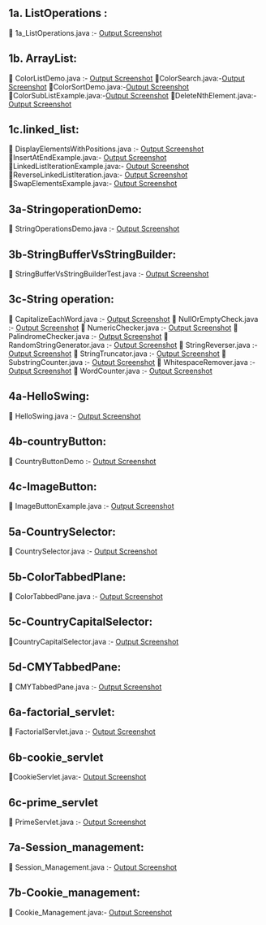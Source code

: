 ## 1a. ListOperations :

🔗 1a_ListOperations.java :- [Output Screenshot](https://github.com/lohithrace21/Advanced-java/blob/main/EXP-1_List_Operations/Screenshot-1a_ListOperations.png)

## 1b. ArrayList:

🔗 ColorListDemo.java :- [Output Screenshot](https://github.com/lohithrace21/Advanced-java/blob/main/EXP-1_List_Operations/1b_Array_List/Screenshot-1b_ColorListDemo.png)
🔗ColorSearch.java:-[Output Screenshot](https://github.com/lohithrace21/Advanced-java/blob/main/EXP-1_List_Operations/1b_Array_List/Screenshot-1b_ColorSearch.png)
🔗ColorSortDemo.java:-[Output Screenshot](https://github.com/lohithrace21/Advanced-java/blob/main/EXP-1_List_Operations/1b_Array_List/Screenshot-1b_ColorSortDemo.png)
🔗ColorSubListExample.java:-[Output Screenshot](https://github.com/lohithrace21/Advanced-java/blob/main/EXP-1_List_Operations/1b_Array_List/Screenshot-1b_ColorSubListExample.png)
🔗DeleteNthElement.java:-[Output Screenshot](https://github.com/lohithrace21/Advanced-java/blob/main/EXP-1_List_Operations/1b_Array_List/Screenshot-1b_DeleteNthElement.png)

## 1c.linked_list:

🔗 DisplayElementsWithPositions.java :- [Output Screenshot](https://github.com/lohithrace21/Advanced-java/blob/main/EXP-1_List_Operations/1b_Linked_list/Screenshot-1c_DisplayElementsWithPositions.png)
🔗InsertAtEndExample.java:- [Output Screenshot](https://github.com/lohithrace21/Advanced-java/blob/main/EXP-1_List_Operations/1b_Linked_list/Screenshot-1c_InsertAtEndExample.png)
🔗LinkedListIterationExample.java:- [Output Screenshot](https://github.com/lohithrace21/Advanced-java/blob/main/EXP-1_List_Operations/1b_Linked_list/Screenshot-1c_LinkedListIterationExample.png)
🔗ReverseLinkedListIteration.java:- [Output Screenshot](https://github.com/lohithrace21/Advanced-java/blob/main/EXP-1_List_Operations/1b_Linked_list/Screenshot-1c_ReverseLinkedListIteration.png)
🔗SwapElementsExample.java:- [Output Screenshot](https://github.com/lohithrace21/Advanced-java/blob/main/EXP-1_List_Operations/1b_Linked_list/Screenshot-1c_SwapElementsExample.png)

## 3a-StringoperationDemo:

🔗 StringOperationsDemo.java :- [Output Screenshot](https://github.com/lohithrace21/Advanced-java/blob/main/EXP-3_String_operation/Screenshot-3a_StringOperationsDemo.png)

## 3b-StringBufferVsStringBuilder:
🔗 StringBufferVsStringBuilderTest.java :- [Output Screenshot](https://github.com/lohithrace21/Advanced-java/blob/main/EXP-3_String_operation/Screenshot-3b_StringBufferVsStringBuilderTest.png)

## 3c-String operation:
🔗 CapitalizeEachWord.java :- [Output Screenshot](https://github.com/lohithrace21/Advanced-java/blob/main/EXP-3_String_operation/3c-String_opertion/Screenshot-3c_CapitalizeEachWord.png)
🔗 NullOrEmptyCheck.java :- [Output Screenshot](https://github.com/lohithrace21/Advanced-java/blob/main/EXP-3_String_operation/3c-String_opertion/Screenshot-3c_NullOrEmptyCheck.png)
🔗 NumericChecker.java :- [Output Screenshot](https://github.com/lohithrace21/Advanced-java/blob/main/EXP-3_String_operation/3c-String_opertion/Screenshot-3c_NumericChecker.png)
🔗 PalindromeChecker.java :- [Output Screenshot](https://github.com/lohithrace21/Advanced-java/blob/main/EXP-3_String_operation/3c-String_opertion/Screenshot-3c_PalindromeChecker.png)
🔗 RandomStringGenerator.java :- [Output Screenshot](https://github.com/lohithrace21/Advanced-java/blob/main/EXP-3_String_operation/3c-String_opertion/Screenshot-3c_RandomStringGenerator.png)
🔗 StringReverser.java :- [Output Screenshot](https://github.com/lohithrace21/Advanced-java/blob/main/EXP-3_String_operation/3c-String_opertion/Screenshot-3c_StringReverser.png)
🔗 StringTruncator.java :- [Output Screenshot](https://github.com/lohithrace21/Advanced-java/blob/main/EXP-3_String_operation/3c-String_opertion/Screenshot-3c_StringTruncator.png)
🔗 SubstringCounter.java :- [Output Screenshot](https://github.com/lohithrace21/Advanced-java/blob/main/EXP-3_String_operation/3c-String_opertion/Screenshot-3c_SubstringCounter.png)
🔗 WhitespaceRemover.java :- [Output Screenshot](https://github.com/lohithrace21/Advanced-java/blob/main/EXP-3_String_operation/3c-String_opertion/Screenshot-3c_WhitespaceRemover.png)
🔗 WordCounter.java :- [Output Screenshot](https://github.com/lohithrace21/Advanced-java/blob/main/EXP-3_String_operation/3c-String_opertion/Screenshot-3c_WordCounter.png)

## 4a-HelloSwing:

🔗 HelloSwing.java :- [Output Screenshot](https://github.com/lohithrace21/Advanced-java/blob/main/EXP-4_Swing/4a_HelloSwing/Screenshot-4a_HelloSwing.png)
## 4b-countryButton:

🔗 CountryButtonDemo :- [Output Screenshot](https://github.com/lohithrace21/Advanced-java/blob/main/EXP-4_Swing/4b_CountryButtonDemo/Screenshot-4b_CountryButtonDemo.png)
## 4c-ImageButton:

🔗 ImageButtonExample.java :- [Output Screenshot](https://github.com/lohithrace21/Advanced-java/blob/main/EXP-4_Swing/4c_ImageButtonDemo/Screenshot-4c_Swings_ImageButtonExample.png)

## 5a-CountrySelector:

🔗 CountrySelector.java :- [Output Screenshot](https://github.com/lohithrace21/Advanced-java/blob/main/EXP-5_Swing/5a_CountrySelector/Screenshot-5a_CountrySelector.png)

## 5b-ColorTabbedPlane:

🔗 ColorTabbedPane.java :- [Output Screenshot](https://github.com/lohithrace21/Advanced-java/blob/main/EXP-5_Swing/5b_ColorTabbedPane/Screenshot-5b_ColorTabbedPane.png)

## 5c-CountryCapitalSelector:

🔗CountryCapitalSelector.java :- [Output Screenshot](https://github.com/lohithrace21/Advanced-java/blob/main/EXP-5_Swing/5c_CountryCapitalSelector/Screenshot-5c_CountryCapitalSelector.png)

## 5d-CMYTabbedPane:

🔗 CMYTabbedPane.java :- [Output Screenshot](https://github.com/lohithrace21/Advanced-java/blob/main/EXP-5_Swing/5d_CMYTabbedPane/Screenshot-5d_CMYTabbedPane.png)

## 6a-factorial_servlet:

🔗 FactorialServlet.java :- [Output Screenshot](https://github.com/lohithrace21/Advanced-java/blob/main/EXP-6_%20servlet_program/6a_factorial_servlet/Screenshot-6a_FactorialServlet.png)

## 6b-cookie_servlet

🔗CookieServlet.java:- [Output Screenshot](https://github.com/lohithrace21/Advanced-java/blob/main/EXP-6_%20servlet_program/6b_%20cookie_servlet/Screenshot-6b_CookieServlet.png)

## 6c-prime_servlet

🔗 PrimeServlet.java :- [Output Screenshot](https://github.com/lohithrace21/Advanced-java/blob/main/EXP-6_%20servlet_program/6c_prime%20_servlet/Screenshot-6c_PrimeServlet.png)

## 7a-Session_management:

🔗 Session_Management.java :- [Output Screenshot](https://github.com/lohithrace21/Advanced-java/blob/main/EXp-7a_Session_Management/ScreenShot-7a_Session_Management.png)

## 7b-Cookie_management:

🔗 Cookie_Management.java:- [Output Screenshot](https://github.com/lohithrace21/Advanced-java/blob/main/EXP-7b_%20Cookie_Management/ScreenShot-7b_Cookie_Management.png)








